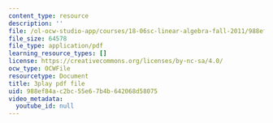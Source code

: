 ```yaml
---
content_type: resource
description: ''
file: /ol-ocw-studio-app/courses/18-06sc-linear-algebra-fall-2011/988ef84ac2bc55e67b4b642068d58075_QNpj-gOXW9M.pdf
file_size: 64578
file_type: application/pdf
learning_resource_types: []
license: https://creativecommons.org/licenses/by-nc-sa/4.0/
ocw_type: OCWFile
resourcetype: Document
title: 3play pdf file
uid: 988ef84a-c2bc-55e6-7b4b-642068d58075
video_metadata:
  youtube_id: null
---
```


